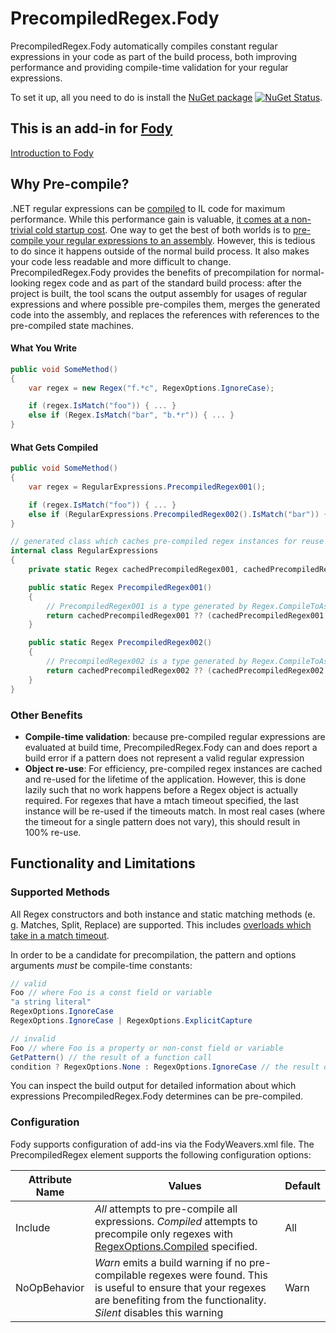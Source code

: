 # PrecompiledRegex.Fody

PrecompiledRegex.Fody automatically compiles constant regular expressions in your code as part of the build process, both improving performance and providing compile-time validation for your regular expressions.

To set it up, all you need to do is install the [NuGet package](https://www.nuget.org/packages/PrecompiledRegex.Fody/) [![NuGet Status](http://img.shields.io/nuget/v/PrecompiledRegex.Fody.svg?style=flat)](https://www.nuget.org/packages/PrecompiledRegex.Fody/).

## This is an add-in for [Fody](https://github.com/Fody/Fody/) 

[Introduction to Fody](http://github.com/Fody/Fody/wiki/SampleUsage)

## Why Pre-compile?

.NET regular expressions can be [compiled](https://blogs.msdn.microsoft.com/bclteam/2004/11/12/regular-expression-performance-david-gutierrez/) to IL code for maximum performance. While this performance gain is valuable, [it comes at a non-trivial cold startup cost](http://blog.codinghorror.com/to-compile-or-not-to-compile/). 
One way to get the best of both worlds is to [pre-compile your regular expressions to an assembly](https://msdn.microsoft.com/en-us/library/9ek5zak6(v=vs.110).aspx). However, this is tedious to do since it happens outside of the normal build process. It also makes your code less readable and more difficult to change. 
PrecompiledRegex.Fody provides the benefits of precompilation for normal-looking regex code and as part of the standard build process: after the project is built, the tool scans the output assembly for usages of regular expressions and where possible pre-compiles them, merges the generated code into the assembly, and replaces the references with references to the pre-compiled state machines.

#### What You Write
```C#
public void SomeMethod()
{
	var regex = new Regex("f.*c", RegexOptions.IgnoreCase);

	if (regex.IsMatch("foo")) { ... }
	else if (Regex.IsMatch("bar", "b.*r")) { ... }
}
```

#### What Gets Compiled
```C#
public void SomeMethod()
{
	var regex = RegularExpressions.PrecompiledRegex001();

	if (regex.IsMatch("foo")) { ... }
	else if (RegularExpressions.PrecompiledRegex002().IsMatch("bar")) { ... }
}

// generated class which caches pre-compiled regex instances for reuse
internal class RegularExpressions
{
	private static Regex cachedPrecompiledRegex001, cachedPrecompiledRegex002;

	public static Regex PrecompiledRegex001()
	{
		// PrecompiledRegex001 is a type generated by Regex.CompileToAssembly()
		return cachedPrecompiledRegex001 ?? (cachedPrecompiledRegex001 = new PrecompiledRegex001());
	}

	public static Regex PrecompiledRegex002()
	{
		// PrecompiledRegex002 is a type generated by Regex.CompileToAssembly()
		return cachedPrecompiledRegex002 ?? (cachedPrecompiledRegex002 = new PrecompiledRegex002());
	}
}
```

### Other Benefits

- **Compile-time validation**: because pre-compiled regular expressions are evaluated at build time, PrecompiledRegex.Fody can and does report a build error if a pattern does not represent a valid regular expression
- **Object re-use**: For efficiency, pre-compiled regex instances are cached and re-used for the lifetime of the application. However, this is done lazily such that no work happens before a Regex object is actually required. For regexes that have a mtach timeout specified, the last instance will be re-used if the timeouts match. In most real cases (where the timeout for a single pattern does not vary), this should result in 100% re-use.

## Functionality and Limitations

### Supported Methods
All Regex constructors and both instance and static matching methods (e. g. Matches, Split, Replace) are supported. This includes [overloads which take in a match timeout](https://msdn.microsoft.com/en-us/library/system.text.regularexpressions.regex.matchtimeout(v=vs.110).aspx).

In order to be a candidate for precompilation, the pattern and options arguments *must* be compile-time constants:

```C#
// valid
Foo // where Foo is a const field or variable
"a string literal"
RegexOptions.IgnoreCase
RegexOptions.IgnoreCase | RegexOptions.ExplicitCapture

// invalid
Foo // where Foo is a property or non-const field or variable
GetPattern() // the result of a function call
condition ? RegexOptions.None : RegexOptions.IgnoreCase // the result of branching
```

You can inspect the build output for detailed information about which expressions PrecompiledRegex.Fody determines can be pre-compiled.

### Configuration

Fody supports configuration of add-ins via the FodyWeavers.xml file. The PrecompiledRegex element supports the following configuration options:

Attribute Name | Values | Default
--- | --- | ---
Include | *All* attempts to pre-compile all expressions. *Compiled* attempts to precompile only regexes with [RegexOptions.Compiled](https://msdn.microsoft.com/en-us/library/system.text.regularexpressions.regexoptions(v=vs.110).aspx) specified. | All
NoOpBehavior | *Warn* emits a build warning if no pre-compilable regexes were found. This is useful to ensure that your regexes are benefiting from the functionality. *Silent* disables this warning | Warn

